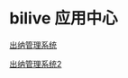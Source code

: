 ﻿# bilive 应用中心
[出纳管理系统](/4d8d54b7f3e84f99a63aa7e656559fc1/main)

[出纳管理系统2](/\{4d8d54b7\-f3e84f99a63aa7e6565\-59fc1\}/main)



